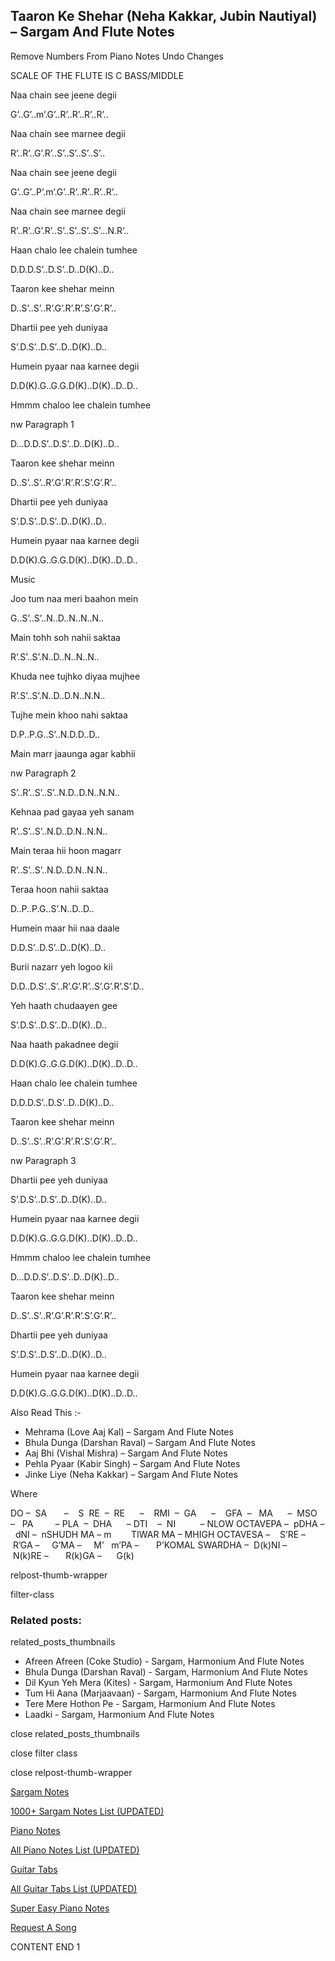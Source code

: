 
## Taaron Ke Shehar (Neha Kakkar, Jubin Nautiyal) – Sargam And Flute Notes

Remove Numbers From Piano Notes
Undo Changes

SCALE OF THE FLUTE IS C BASS/MIDDLE

Naa chain see jeene degii

G’..G’..m’.G’..R’..R’..R’..R’..

Naa chain see marnee degii

R’..R’..G’.R’..S’..S’..S’..S’..

Naa chain see jeene degii

G’..G’..P’.m’.G’..R’..R’..R’..R’..

Naa chain see marnee degii

R’..R’..G’.R’..S’..S’..S’..S’…N.R’..

Haan chalo lee chalein tumhee

D.D.D.S’..D.S’..D..D(K)..D..

Taaron kee shehar meinn

D..S’..S’..R’.G’.R’.R’.S’.G’.R’..

Dhartii pee yeh duniyaa

S’.D.S’..D.S’..D..D(K)..D..

Humein pyaar naa karnee degii

D.D(K).G..G.G.D(K)..D(K)..D..D..

Hmmm chaloo lee chalein tumhee

nw Paragraph 1

D…D.D.S’..D.S’..D..D(K)..D..

Taaron kee shehar meinn

D..S’..S’..R’.G’.R’.R’.S’.G’.R’..

Dhartii pee yeh duniyaa

S’.D.S’..D.S’..D..D(K)..D..

Humein pyaar naa karnee degii

D.D(K).G..G.G.D(K)..D(K)..D..D..

Music

Joo tum naa meri baahon mein

G..S’..S’..N..D..N..N..N..

Main tohh soh nahii saktaa

R’.S’..S’.N..D..N..N..N..

Khuda nee tujhko diyaa mujhee

R’.S’..S’.N..D..D.N..N.N..

Tujhe mein khoo nahi saktaa

D.P..P.G..S’..N.D.D..D..

Main marr jaaunga agar kabhii

nw Paragraph 2

S’..R’..S’..S’..N.D..D.N..N.N..

Kehnaa pad gayaa yeh sanam

R’..S’..S’..N.D..D.N..N.N..

Main teraa hii hoon magarr

R’..S’..S’..N.D..D.N..N.N..

Teraa hoon nahii saktaa

D..P..P.G..S’.N..D..D..

Humein maar hii naa daale

D.D.S’..D.S’..D..D(K)..D..

Burii nazarr yeh logoo kii

D.D..D.S’..S’..R’.G’.R’..S’.G’.R’.S’.D..

Yeh haath chudaayen gee

S’.D.S’..D.S’..D..D(K)..D..

Naa haath pakadnee degii

D.D(K).G..G.G.D(K)..D(K)..D..D..

Haan chalo lee chalein tumhee

D.D.D.S’..D.S’..D..D(K)..D..

Taaron kee shehar meinn

D..S’..S’..R’.G’.R’.R’.S’.G’.R’..

nw Paragraph 3

Dhartii pee yeh duniyaa

S’.D.S’..D.S’..D..D(K)..D..

Humein pyaar naa karnee degii

D.D(K).G..G.G.D(K)..D(K)..D..D..

Hmmm chaloo lee chalein tumhee

D…D.D.S’..D.S’..D..D(K)..D..

Taaron kee shehar meinn

D..S’..S’..R’.G’.R’.R’.S’.G’.R’..

Dhartii pee yeh duniyaa

S’.D.S’..D.S’..D..D(K)..D..

Humein pyaar naa karnee degii

D.D(K).G..G.G.D(K)..D(K)..D..D..

Also Read This :-

* Mehrama (Love Aaj Kal) – Sargam And Flute Notes
* Bhula Dunga (Darshan Raval) – Sargam And Flute Notes
* Aaj Bhi (Vishal Mishra) – Sargam And Flute Notes
* Pehla Pyaar (Kabir Singh) – Sargam And Flute Notes
* Jinke Liye (Neha Kakkar) – Sargam And Flute Notes

Where



DO –  SA       –    S  RE  –  RE      –    RMI  –  GA      –    GFA  –   MA      –  MSO  –   PA         – PLA  –  DHA      – DTI    –  NI          – NLOW OCTAVEPA –  pDHA –  dNI –  nSHUDH MA – m        TIWAR MA – MHIGH OCTAVESA –    S’RE –     R’GA –     G’MA –     M’   m’PA –       P’KOMAL SWARDHA –  D(k)NI –       N(k)RE –       R(k)GA –      G(k)

relpost-thumb-wrapper

filter-class

### Related posts:

related_posts_thumbnails

* Afreen Afreen (Coke Studio) - Sargam, Harmonium And Flute Notes
* Bhula Dunga (Darshan Raval) - Sargam, Harmonium And Flute Notes
* Dil Kyun Yeh Mera (Kites) - Sargam, Harmonium And Flute Notes
* Tum Hi Aana (Marjaavaan) - Sargam, Harmonium And Flute Notes
* Tere Mere Hothon Pe - Sargam, Harmonium And Flute Notes
* Laadki - Sargam, Harmonium And Flute Notes

close related_posts_thumbnails

close filter class

close relpost-thumb-wrapper

[Sargam Notes](https://www.notationsworld.com/sargam-notes.html)

[1000+ Sargam Notes List (UPDATED)](https://www.notationsworld.com/all-songs-list-sargam-notes.html)

[Piano Notes](https://www.notationsworld.com/piano-notes.html)

[All Piano Notes List (UPDATED)](https://www.notationsworld.com/all-songs-list-piano-notes.html)

[Guitar Tabs](https://www.notationsworld.com/guitar-tabs.html)

[All Guitar Tabs List (UPDATED)](https://www.notationsworld.com/all-songs-list-guitar-tabs.html)

[Super Easy Piano Notes](https://studywall.in/)

[Request A Song](https://www.notationsworld.com/request-a-song.html)

CONTENT END 1

